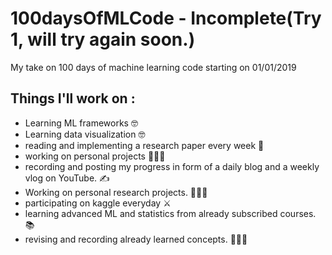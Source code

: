 # 100daysOfMLCode - Incomplete(Try 1, will try again soon.)
My take on 100 days of machine learning code
starting on 01/01/2019
## Things I'll work on :
* Learning ML frameworks 🤓
* Learning data visualization 🤓
* reading and implementing a research paper every week 📃
* working on personal projects 👨🏻‍💻
* recording and posting my progress in form of a daily blog and a weekly vlog on YouTube. ✍️
* Working on personal research projects. 👨🏻‍🔬
* participating on kaggle everyday ⚔️
* learning advanced ML and statistics from already subscribed courses. 📚
* revising and recording already learned concepts. 🙇🏻‍♂️

